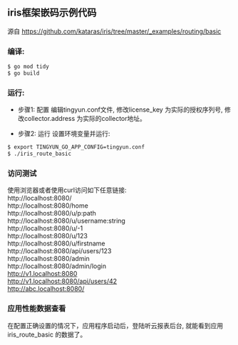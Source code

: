 ## iris框架嵌码示例代码

源自 https://github.com/kataras/iris/tree/master/_examples/routing/basic
### 编译:
```bash
$ go mod tidy
$ go build
```
### 运行:
* 步骤1: 配置
  编辑tingyun.conf文件, 修改license_key 为实际的授权序列号, 修改collector.address 为实际的collector地址。

* 步骤2: 运行
  设置环境变量并运行:
```bash
$ export TINGYUN_GO_APP_CONFIG=tingyun.conf
$ ./iris_route_basic
```

### 访问测试
  使用浏览器或者使用curl访问如下任意链接: <br/>
  http://localhost:8080/  <br/>
  http://localhost:8080/home  <br/>
  http://localhost:8080/u/p:path  <br/>
  http://localhost:8080/u/username:string  <br/>
  http://localhost:8080/u/-1  <br/>
  http://localhost:8080/u/123  <br/>
  http://localhost:8080/u/firstname  <br/>
  http://localhost:8080/api/users/123  <br/>
  http://localhost:8080/admin  <br/>
  http://localhost:8080/admin/login  <br/>
  http://v1.localhost:8080  <br/>
  http://v1.localhost:8080/api/users/42  <br/>
  http://abc.localhost:8080/
  
### 应用性能数据查看
  在配置正确设置的情况下，应用程序启动后，登陆听云报表后台, 就能看到应用 iris_route_basic 的数据了。

